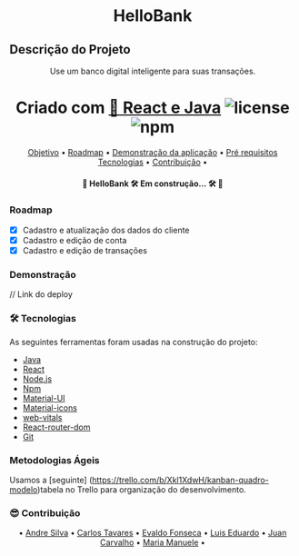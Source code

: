 <h1 align="center">HelloBank</h1>

## Descrição do Projeto

<p align="center">Use um banco digital inteligente para suas transações.</p>

<h1 align="center">
  Criado com <a href="https://pt-br.reactjs.org/">🔗 React e Java</a> 
  <img alt="license" src="https://img.shields.io/npm/l/m?color=blue&style=plastic" />
 <img alt="npm" src="https://img.shields.io/npm/v/node?color=blue&logo=Node.js&logoColor=dark%20green">
</h1>

<p align="center">
 <a href="#objetivo">Objetivo</a> •
 <a href="#roadmap">Roadmap</a> • 
 <a href="#Demonstração">Demonstração da aplicação</a> • 
 <a href="#requisitos">Pré requisitos</a>
 <a href="#tecnologias">Tecnologias</a> • 
 <a href="#contribuição">Contribuição</a> • 
</p>

<h4 align="center"> 
	🚧  HelloBank 🛠️ Em construção... 🛠️  🚧
</h4>

### Roadmap

- [x] Cadastro e atualização dos dados do cliente
- [x] Cadastro e edição de conta
- [x] Cadastro e edição de transações

### Demonstração

// Link do deploy

### 🛠 Tecnologias

As seguintes ferramentas foram usadas na construção do projeto:

- [Java](https://docs.oracle.com/en/java/)
- [React](https://pt-br.reactjs.org/)
- [Node.js](https://nodejs.org/en/)
- [Npm](https://www.npmjs.com/)
- [Material-UI](https://material-ui.com/)
- [Material-icons](https://material-ui.com/icons/)
- [web-vitals](https://web.dev/learn/)
- [React-router-dom](https://reacttraining.com/react-router/web/guides/quick-start)
- [Git](https://git-scm.com/)

### Metodologias Ágeis 

Usamos a [seguinte] (https://trello.com/b/Xkl1XdwH/kanban-quadro-modelo)tabela no Trello para organização do desenvolvimento.

### 😎 Contribuição

<p align="center">
 • <a href="https://github.com/WhoisAndreoli">Andre Silva</a> •
 <a href="https://github.com/carlostsa10">Carlos Tavares</a> • 
 <a href="https://github.com/evaldovisk">Evaldo Fonseca</a> • 
 <a href="https://github.com/TCLxEdu17">Luis Eduardo</a> • 
 <a href="https://github.com/jsuisjuan">Juan Carvalho</a> • 
 <a href="https://github.com/ManueleLim">Maria Manuele</a> • 
 
</p>

